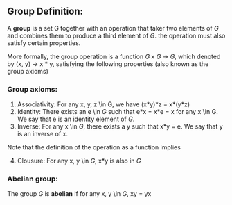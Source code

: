 ## Group Definition: 

A **group** is a set G together with an operation that taker two elements of _G_ and
combines them to produce a third element of _G_. the operation must also satisfy certain
properties.

More formally, the group operation is a function _G_ x _G_ -> _G_, which denoted by
\(x, y\) -> x \* y, satisfying the following properties (also known as the group axioms)

### Group axioms:

1. Associativity: For any x, y, z \in G, we have \(x\*y\)\*z = x\*\(y\*z\)
2. Identity: There exists an e \in _G_ such that e\*x = x\*e = x for any x \in G. 
We say that e is an identity element of _G_.
3. Inverse: For any x \in _G_, there exists a y such that x\*y = e. We say that
y is an inverse of x.

Note that the definition of the operation as a function implies

4. Clousure: For any x, y \in _G_, x\*y is also in _G_

### Abelian group:

The group _G_ is **abelian** if for any x, y \in _G_, xy = yx
